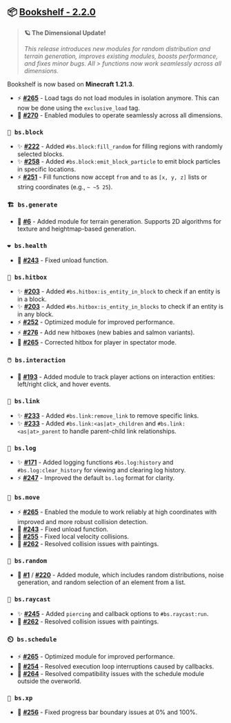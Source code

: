 ## 📦 [Bookshelf - 2.2.0](https://github.com/mcbookshelf/bookshelf/releases/tag/v2.2.0)

> **🪐 The Dimensional Update!**
>
> *This release introduces new modules for random distribution and terrain generation, improves existing modules, boosts performance, and fixes minor bugs. All > functions now work seamlessly across all dimensions.*

Bookshelf is now based on **Minecraft 1.21.3**.


- ⚡ **[#265](https://github.com/mcbookshelf/bookshelf/pull/265)** - Load tags do not load modules in isolation anymore. This can now be done using the `exclusive_load` tag.
- 🐛 **[#270](https://github.com/mcbookshelf/bookshelf/issues/270)** - Enabled modules to operate seamlessly across all dimensions.


### `🧱 bs.block`

- ✨ **[#222](https://github.com/mcbookshelf/bookshelf/issues/222)** - Added `#bs.block:fill_random` for filling regions with randomly selected blocks.
- ✨ **[#258](https://github.com/mcbookshelf/bookshelf/issues/258)** - Added `#bs.block:emit_block_particle` to emit block particles in specific locations.
- ⚡ **[#251](https://github.com/mcbookshelf/bookshelf/issues/251)** - Fill functions now accept `from` and `to` as `[x, y, z]` lists or string coordinates (e.g., `~ ~5 25`).


### `🏗️ bs.generate`

- 🎉 **[#6](https://github.com/mcbookshelf/bookshelf/issues/6)** - Added module for terrain generation. Supports 2D algorithms for texture and heightmap-based generation.

### `❤️ bs.health`

- 🐛 **[#243](https://github.com/mcbookshelf/bookshelf/issues/243)** - Fixed unload function.


### `🎯 bs.hitbox`

- ✨ **[#203](https://github.com/mcbookshelf/bookshelf/issues/203)** - Added `#bs.hitbox:is_entity_in_block` to check if an entity is in a block.
- ✨ **[#203](https://github.com/mcbookshelf/bookshelf/issues/203)** - Added `#bs.hitbox:is_entity_in_blocks` to check if an entity is in any block.
- ⚡ **[#252](https://github.com/mcbookshelf/bookshelf/pull/252)** - Optimized module for improved performance.
- ⚡ **[#276](https://github.com/mcbookshelf/bookshelf/pull/276)** - Add new hitboxes (new babies and salmon variants).
- 🐛 **[#265](https://github.com/mcbookshelf/bookshelf/pull/265)** - Corrected hitbox for player in spectator mode.


### `🖱️ bs.interaction`

- 🎉 **[#193](https://github.com/mcbookshelf/bookshelf/issues/193)** - Added module to track player actions on interaction entities: left/right click, and hover events.


### `🔗 bs.link`

- ✨ **[#233](https://github.com/mcbookshelf/bookshelf/issues/233)** - Added `#bs.link:remove_link` to remove specific links.
- ✨ **[#233](https://github.com/mcbookshelf/bookshelf/issues/233)** - Added `#bs.link:<as|at>_children` and `#bs.link:<as|at>_parent` to handle parent-child link relationships.


### `📄 bs.log`

- ✨ **[#171](https://github.com/mcbookshelf/bookshelf/issues/171)** - Added logging functions `#bs.log:history` and `#bs.log:clear_history` for viewing and clearing log history.
- ⚡ **[#247](https://github.com/mcbookshelf/bookshelf/pull/247)** - Improved the default `bs.log` format for clarity.


### `🏃 bs.move`

- ⚡ **[#265](https://github.com/mcbookshelf/bookshelf/pull/265)** - Enabled the module to work reliably at high coordinates with improved and more robust collision detection.
- 🐛 **[#243](https://github.com/mcbookshelf/bookshelf/issues/243)** - Fixed unload function.
- 🐛 **[#255](https://github.com/mcbookshelf/bookshelf/issues/255)** - Fixed local velocity collisions.
- 🐛 **[#262](https://github.com/mcbookshelf/bookshelf/pull/262)** - Resolved collision issues with paintings.


### `🎲 bs.random`

- 🎉 **[#1](https://github.com/mcbookshelf/bookshelf/issues/1)** / **[#220](https://github.com/mcbookshelf/bookshelf/issues/220)** - Added module, which includes random distributions, noise generation, and random selection of an element from a list.


### `🔦 bs.raycast`

- ✨ **[#245](https://github.com/mcbookshelf/bookshelf/issues/245)** - Added `piercing` and callback options to `#bs.raycast:run`.
- 🐛 **[#262](https://github.com/mcbookshelf/bookshelf/pull/262)** - Resolved collision issues with paintings.


### `⏲️ bs.schedule`

- ⚡ **[#265](https://github.com/mcbookshelf/bookshelf/pull/265)** - Optimized module for improved performance.
- 🐛 **[#254](https://github.com/mcbookshelf/bookshelf/issues/254)** - Resolved execution loop interruptions caused by callbacks.
- 🐛 **[#264](https://github.com/mcbookshelf/bookshelf/issues/264)** - Resolved compatibility issues with the schedule module outside the overworld.


### `🏅 bs.xp`

- 🐛 **[#256](https://github.com/mcbookshelf/bookshelf/issues/256)** - Fixed progress bar boundary issues at 0% and 100%.
